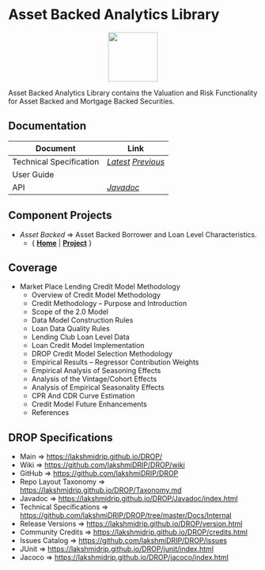﻿
# Asset Backed Analytics Library


<p align="center"><img src="https://github.com/lakshmiDRIP/DROP/blob/master/DRIP_Logo.gif?raw=true" width="100"></p>

Asset Backed Analytics Library contains the Valuation and Risk Functionality for Asset Backed and Mortgage Backed Securities.


## Documentation

 |        Document         | Link |
 |-------------------------|------|
 | Technical Specification | [*Latest*](https://github.com/lakshmiDRIP/DROP/blob/master/Docs/Internal/AssetBacked/AssetBackedAnalytics_v3.65.pdf) [*Previous*](https://github.com/lakshmiDRIP/DROP/blob/master/Docs/Internal/AssetBacked) |
 | User Guide              |  |
 | API                     | [*Javadoc*](https://lakshmidrip.github.io/DROP/Javadoc/index.html)|


## Component Projects

 * *Asset Backed* => Asset Backed Borrower and Loan Level Characteristics.
	* { [**Home**](https://github.com/lakshmiDRIP/DROP/tree/master/src/main/java/org/drip/assetbacked/README.md) | 
	[**Project**](https://github.com/lakshmiDRIP/DROP/issues?q=is%3Aopen+is%3Aissue+label%3Aassetbacked) }


## Coverage

 * Market Place Lending Credit Model Methodology
	* Overview of Credit Model Methodology
	* Credit Methodology – Purpose and Introduction
	* Scope of the 2.0 Model
	* Data Model Construction Rules
	* Loan Data Quality Rules
	* Lending Club Loan Level Data
	* Loan Credit Model Implementation
	* DROP Credit Model Selection Methodology
	* Empirical Results – Regressor Contribution Weights
	* Empirical Analysis of Seasoning Effects
	* Analysis of the Vintage/Cohort Effects
	* Analysis of Empirical Seasonality Effects
	* CPR And CDR Curve Estimation
	* Credit Model Future Enhancements
	* References


## DROP Specifications

 * Main                     => https://lakshmidrip.github.io/DROP/
 * Wiki                     => https://github.com/lakshmiDRIP/DROP/wiki
 * GitHub                   => https://github.com/lakshmiDRIP/DROP
 * Repo Layout Taxonomy     => https://lakshmidrip.github.io/DROP/Taxonomy.md
 * Javadoc                  => https://lakshmidrip.github.io/DROP/Javadoc/index.html
 * Technical Specifications => https://github.com/lakshmiDRIP/DROP/tree/master/Docs/Internal
 * Release Versions         => https://lakshmidrip.github.io/DROP/version.html
 * Community Credits        => https://lakshmidrip.github.io/DROP/credits.html
 * Issues Catalog           => https://github.com/lakshmiDRIP/DROP/issues
 * JUnit                    => https://lakshmidrip.github.io/DROP/junit/index.html
 * Jacoco                   => https://lakshmidrip.github.io/DROP/jacoco/index.html
